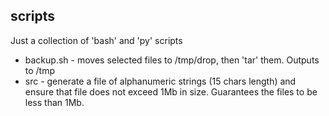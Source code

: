 ## scripts
Just a collection of 'bash' and 'py' scripts

* backup.sh - moves selected files to /tmp/drop, then 'tar' them. Outputs to /tmp
* src - generate a file of alphanumeric strings (15 chars length) and ensure that file does not exceed 1Mb in size. Guarantees the files to be less than 1Mb. 
